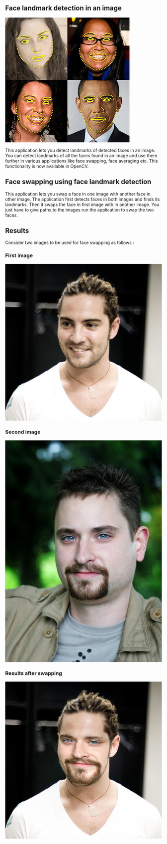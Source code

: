 

## Face landmark detection in an image

![Face](./pic/001.jpg)

This application lets you detect landmarks of detected faces in an image. You can detect landmarks of all the faces found in an image and use them further in various applications like face swapping, face averaging etc. This functionality is now available in OpenCV.

## Face swapping using face landmark detection

This application lets you swap a face in one image with another face in other image. The application first detects faces in both images and finds its landmarks. Then it swaps the face in first image with in another image. You just have to give paths to the images run the application to swap the two faces.

## Results
Consider two images to be used for face swapping as follows :

### First image
![Face](./pic/002.jpg)
### Second image
![Face](./pic/003.jpg)
### Results after swapping
![Face](./pic/004.jpg)